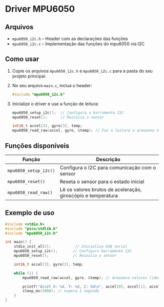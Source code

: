 # Driver MPU6050

## Arquivos

- `mpu6050_i2c.h` – Header com as declarações das funções
- `mpu6050_i2c.c` – Implementação das funções do mpu6050 via I2C

## Como usar

1. Copie os arquivos `mpu6050_i2c.h` e `mpu6050_i2c.c` para a pasta do seu projeto principal.
2. No seu arquivo `main.c`, inclua o header:

   ```c
   #include "mpu6050_i2c.h"

3. Inicialize o driver e use a função de leitura:

   ```c
   mpu6050_setup_i2c();  // Configura o barramento I2C
   mpu6050_reset();      // Reinicia o sensor

   int16_t accel[3], gyro[3], temp;
   mpu6050_read_raw(accel, gyro, &temp); // Faz a leitura e armazena nas variaveis

## Funções disponíveis

| Função                | Descrição                                               |
|---------------------- |-------------------------------------------------------- |
| `mpu6050_setup_i2c()` | Configura o I2C para comunicação com o sensor           |
| `mpu6050_reset()`     | Reseta o sensor para o estado inicial                   |
| `mpu6050_read_raw()`  | Lê os valores brutos de aceleração, giroscópio e temperatura |


## Exemplo de uso

```c
#include <stdio.h>
#include "pico/stdlib.h"
#include "mpu6050_i2c.h"

int main() {
    stdio_init_all();           // Inicializa USB serial
    mpu6050_setup_i2c();       // Configura barramento I2C
    mpu6050_reset();           // Reinicia o sensor

    int16_t accel[3], gyro[3], temp;

    while (1) {
        mpu6050_read_raw(accel, gyro, &temp); // Armazena valores lidos nas variaveis

        printf("Accel X: %d, Y: %d, Z: %d\n", accel[0], accel[1], accel[2]);
        sleep_ms(1000); // espera 1 segundo
    }
}